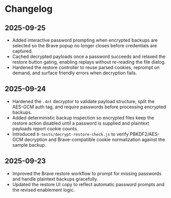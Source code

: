 # Changelog

## 2025-09-25
- Added interactive password prompting when encrypted backups are selected so the Brave popup no longer closes before credentials are captured.
- Cached decrypted payloads once a password succeeds and relaxed the restore button gating, enabling replays without re-reading the file dialog.
- Hardened the restore controller to reuse parsed cookies, reprompt on demand, and surface friendly errors when decryption fails.

## 2025-09-24
- Hardened the `.4nt` decryptor to validate payload structure, split the AES-GCM auth tag, and require passwords before processing encrypted backups.
- Added deterministic backup inspection so encrypted files keep the restore action disabled until a password is supplied and plaintext payloads report cookie counts.
- Introduced `0-tests/decrypt-restore-check.js` to verify PBKDF2/AES-GCM decryption and Brave-compatible cookie normalization against the sample backup.

## 2025-09-23
- Improved the Brave restore workflow to prompt for missing passwords and handle plaintext backups gracefully.
- Updated the restore UI copy to reflect automatic password prompts and the revised enablement logic.
